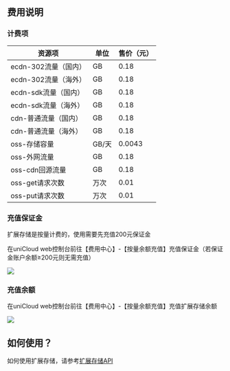 ## 费用说明

### 计费项

|资源项								|单位	|售价（元）	|
|--										|--		|--					|
|ecdn-302流量（国内）	|GB		|0.18				|
|ecdn-302流量（海外）	|GB		|0.18				|
|ecdn-sdk流量（国内）	|GB		|0.18				|
|ecdn-sdk流量（海外）	|GB		|0.18				|
|cdn-普通流量（国内）	|GB		|0.18				|
|cdn-普通流量（海外）	|GB		|0.18				|
|oss-存储容量					|GB/天|0.0043			|
|oss-外网流量					|GB		|0.18				|
|oss-cdn回源流量			|GB		|0.18				|
|oss-get请求次数			|万次	|0.01				|
|oss-put请求次数			|万次	|0.01				|

### 充值保证金

扩展存储是按量计费的，使用需要先充值200元保证金

在uniCloud web控制台前往【费用中心】-【按量余额充值】充值保证金（若保证金账户余额≥200元则无需充值）

![](https://qiniu-web-assets.dcloud.net.cn/unidoc/zh/3707/429.png)

### 充值余额

在uniCloud web控制台前往【费用中心】-【按量余额充值】充值扩展存储余额

![](https://qiniu-web-assets.dcloud.net.cn/unidoc/zh/3707/428.png)

## 如何使用？

如何使用扩展存储，请参考[扩展存储API](uniCloud/uni-cloud-ext-storage/api.md)